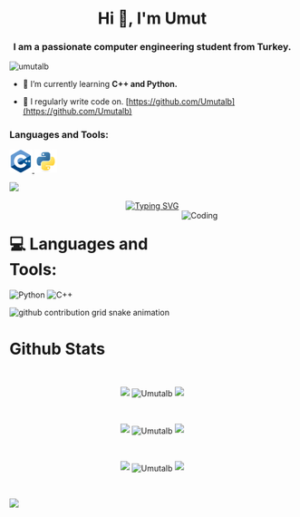 <h1 align="center">Hi 👋, I'm Umut</h1>
<h3 align="center">I am a passionate computer engineering student from Turkey.</h3>

<p align="left"> <img src="https://komarev.com/ghpvc/?username=umutalb&label=Profile%20views&color=0e75b6&style=flat" alt="umutalb" /> </p>

- 🌱 I’m currently learning **C++ and Python.**

- 📝 I regularly write code on. [https://github.com/Umutalb](https://github.com/Umutalb)


<p align="left">
</p>

<h3 align="left">Languages and Tools:</h3>
<p align="left"> <a href="https://www.w3schools.com/cpp/" target="_blank" rel="noreferrer"> <img src="https://raw.githubusercontent.com/devicons/devicon/master/icons/cplusplus/cplusplus-original.svg" alt="cplusplus" width="40" height="40"/> </a> <a href="https://www.python.org" target="_blank" rel="noreferrer"> <img src="https://raw.githubusercontent.com/devicons/devicon/master/icons/python/python-original.svg" alt="python" width="40" height="40"/> </a> </p>

![](https://komarev.com/ghpvc/?username=Umutalb&color=blue)
<div align="center">
 <a href="https://github.com/Umutalb">
  <img src="https://readme-typing-svg.demolab.com?font=Fira+Code&size=28&duration=3000&pause=500&center=true&vCenter=true&width=435&lines=%e2%9c%a8+Umut+Albayrak+%e2%9c%a8;%f0%9f%93%9a+Computer+Engineer+%f0%9f%92%bb;Welcome+To+My+Profile+%f0%9f%91%80" alt="Typing SVG" />
 </a>
</div>

<img src="https://github.com/Umutalb/Umutalb/blob/main/img/EatSleepCodeRepeat.gif" alt="Coding" width=200 height=200 align="right">

<!--
<details>
  <summary>:zap: GitHub Stats</summary> 
-->
# 💻 Languages and Tools:
![Python](https://img.shields.io/badge/python-3670A0?style=for-the-badge&logo=python&logoColor=ffdd54)
![C++](https://img.shields.io/badge/-C++-365dbf.svg?logo=C%2B%2B&style=for-the-badge)

<!-- END YOUTUBE-CARDS -->


<picture>
  <source media="(prefers-color-scheme: dark)" srcset="https://raw.githubusercontent.com/Umutalb/Umutalb/output/github-contribution-grid-snake-dark.svg">
  <source media="(prefers-color-scheme: light)" srcset="https://raw.githubusercontent.com/Umutalb/Umutalb/output/github-contribution-grid-snake.svg">
  <img alt="github contribution grid snake animation" src="https://raw.githubusercontent.com/Umutalb/Umutalb/output/github-contribution-grid-snake.svg">
</picture>



# Github Stats

 <br />
 
  <p align="center">
  <a>
    <img heigth="160" width="182" src="https://github.com/CagatayAkkas/Umutalb/blob/main/img/Bird%20Wing%20Left.png">
      <img align="center" src="https://github-readme-stats.vercel.app/api?username=Umutalb&theme=material-palenight&hide_border=false&include_all_commits=false&count_private=false" alt="Umutalb" />
    <img heigth="160" width="182" src="https://github.com/CagatayAkkas/Umutalb/blob/main/img/Bird%20Wing%20Right.png">
  </a>
</p>

  
<br />


 
 <p align="center">
  <a>
    <img heigth="160" width="182" src="https://github.com/Umutalb/Umutalb/blob/main/img/Bird%20Wing%20Left.png">
    <img align="center" src="https://github-readme-streak-stats.herokuapp.com/?user=Umutalb&theme=material-palenight&hide_border=false" alt="Umutalb" width="55%" />
    <img heigth="160" width="182" src="https://github.com/Umutalb/Umutalb/blob/main/img/Bird%20Wing%20Right.png">
  </a>
</p>
 

 
 <br />
 
  
  
  <p align="center">
  <a>
    <img heigth="160" width="182" src="https://github.com/Umutalb/Umutalb/blob/main/img/Bird%20Wing%20Bottom%20Left.png">
    <img align="center" src="https://github-readme-stats.vercel.app/api/top-langs/?username=Umutalb&theme=material-palenight&hide_border=false&include_all_commits=false&count_private=false&layout=compact" alt="Umutalb" />
    <img heigth="160" width="182" src="https://github.com/CagatayAkkas/Umutalb/blob/main/img/Bird%20Wing%20Bottom%20Right.png">
  </a>
</p>
 
  
  
 <!--
 [![Top Langs](https://github-readme-stats.vercel.app/api/top-langs/?username=Umutalb&layout=compact&langs_count=25&title_color=0000ee&text_color=ffffff&bg_color=000000&hide_border=true)](https://github.com/Umutalb/github-readme-stats)
-->


<br />

![](https://github-profile-trophy.vercel.app/?username=Umutalb&theme=dracula&no-frame=false&no-bg=false&margin-w=4)


<br />


<br />


<!--
</details>
-->

<!--
<details>
   <summary>:zap: Languages and Tools</summary>
 -->

